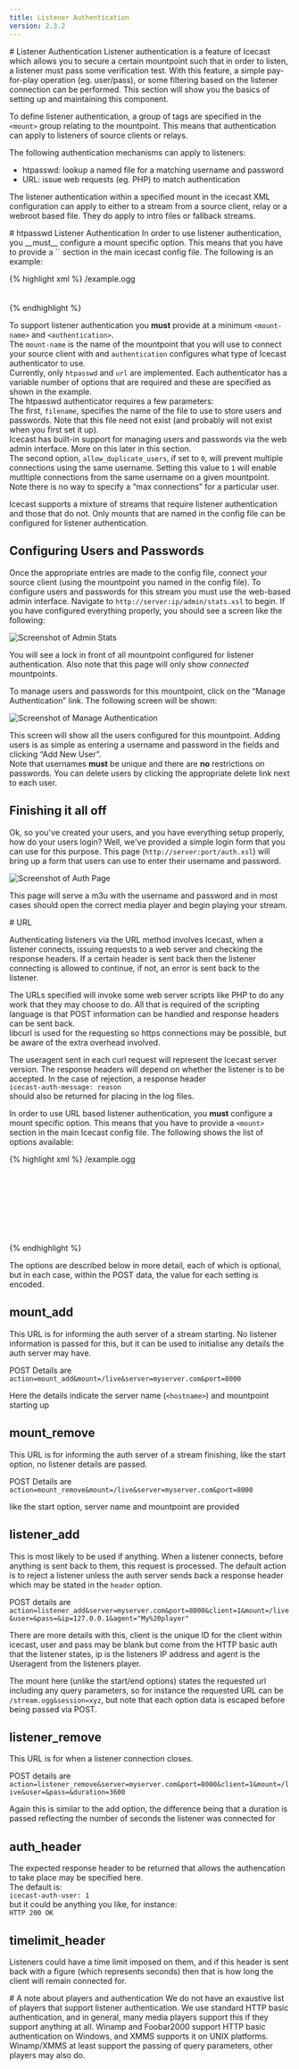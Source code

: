 ```yaml
---
title: Listener Authentication
version: 2.3.2
---
```


<article markdown="1">
# Listener Authentication
Listener authentication is a feature of Icecast which allows you to secure a certain mountpoint such that in order to listen,
a listener must pass some verification test. With this feature, a simple pay-for-play operation (eg. user/pass), or some filtering
based on the listener connection can be performed. This section will show you the basics of setting up and maintaining this component.  
  
To define listener authentication, a group of tags are specified in the `<mount>` group relating to the mountpoint. This means
that authentication can apply to listeners of source clients or relays.  
  
The following authentication mechanisms can apply to listeners:

*	htpasswd: lookup a named file for a matching username and password
*	URL: issue web requests (eg. PHP) to match authentication

The listener authentication within a specified mount in the icecast XML configuration can apply to either to a stream from a
source client, relay or a webroot based file. They do apply to intro files or fallback streams.

</article>

<article markdown="1">
# htpasswd Listener Authentication
In order to use listener authentication, you __must__ configure a mount specific option. This means that you have to provide
a `<mount>` section in the main icecast config file. The following is an example:

{% highlight xml %}
<mount>
	<mount-name>/example.ogg</mount-name>
	<authentication type="htpasswd">
		<option name="filename" value="myauth"/>
		<option name="allow_duplicate_users" value="0"/>
	</authentication>
</mount>
{% endhighlight %}

To support listener authentication you __must__ provide at a minimum `<mount-name>` and `<authentication>`.  
The `mount-name` is the name of the mountpoint that you will use to connect your source client with and `authentication` configures
what type of Icecast authenticator to use.  
Currently, only `htpasswd` and `url` are implemented. Each authenticator has a variable number of options that are required and
these are specified as shown in the example.  
The htpasswd authenticator requires a few parameters:  
The first, `filename`, specifies the name of the file to use to store users and passwords. Note that this file need not exist
(and probably will not exist when you first set it up).  
Icecast has built-in support for managing users and passwords via the web admin interface. More on this later in this section.  
The second option, `allow_duplicate_users`, if set to `0`, will prevent multiple connections using the same username. Setting this
value to `1` will enable mutltiple connections from the same username on a given mountpoint.  
Note there is no way to specify a “max connections” for a particular user.  
  
Icecast supports a mixture of streams that require listener authentication and those that do not. Only mounts that are named in the config file can be configured for listener authentication.

## Configuring Users and Passwords
Once the appropriate entries are made to the config file, connect your source client (using the mountpoint you named in
the config file). To configure users and passwords for this stream you must use the web-based admin interface. Navigate to
`http://server:ip/admin/stats.xsl` to begin. If you have configured everything properly, you should see a screen like the
following:

![Screenshot of Admin Stats](img/listener_auth1.jpg)

You will see a lock in front of all mountpoint configured for listener authentication. Also note that this page will
only show _connected_ mountpoints.

To manage users and passwords for this mountpoint, click on the “Manage Authentication” link. The following screen will be shown:

![Screenshot of Manage Authentication](img/listener_auth2.jpg)

This screen will show all the users configured for this mountpoint. Adding users is as simple as entering a username and password
in the fields and clicking “Add New User”.  
Note that usernames __must__ be unique and there are __no__ restrictions on passwords. You can delete users by clicking the appropriate
delete link next to each user.

## Finishing it all off
Ok, so you've created your users, and you have everything setup properly, how do your users login? Well, we've provided a simple login
form that you can use for this purpose. This page (`http://server:port/auth.xsl`) will bring up a form that users can use to enter their
username and password.

![Screenshot of Auth Page](img/listener_auth3.jpg)

This page will serve a m3u with the username and password and in most cases should open the correct media player and begin playing your stream.

</article>

<article markdown="1">
# URL

Authenticating listeners via the URL method involves Icecast, when a listener connects, issuing requests to a web server
and checking the response headers. If a certain header is sent back then the listener connecting is allowed to continue,
if not, an error is sent back to the listener.  
  
The URLs specified will invoke some web server scripts like PHP to do any work that they may choose to do. All that is
required of the scripting language is that POST information can be handled and response headers can be sent back.  
libcurl is used for the requesting so https connections may be possible, but be aware of the extra overhead involved.  
  
The useragent sent in each curl request will represent the Icecast server version. The response headers will depend on
whether the listener is to be accepted. In the case of rejection, a response header  
`icecast-auth-message: reason`  
should also be returned for placing in the log files.  
  
In order to use URL based listener authentication, you __must__ configure a mount specific option. This means that you
have to provide a `<mount>` section in the main Icecast config file. The following shows the list of options available:  

{% highlight xml %}
<mount>
  <mount-name>/example.ogg</mount-name>
  <authentication type="url">
    <option name="mount_add" value="http://myauthserver.com/stream_start.php"/>
    <option name="mount_remove" value="http://myauthserver.com/stream_end.php"/>
    <option name="listener_add" value="http://myauthserver.com/listener_joined.php"/>
    <option name="listener_remove" value="http://myauthserver.com/listener_left.php"/>
    <option name="username" value="user"/>
    <option name="password" value="pass"/>
    <option name="auth_header" value="icecast-auth-user: 1"/>
    <option name="timelimit_header" value="icecast-auth-timelimit:"/>
  </authentication>
</mount>
{% endhighlight %}

The options are described below in more detail, each of which is optional, but in each case, within the POST data,
the value for each setting is encoded.


## mount_add

This URL is for informing the auth server of a stream starting. No listener information is passed for this,
but it can be used to initialise any details the auth server may have.  
  
POST Details are  
`action=mount_add&mount=/live&server=myserver.com&port=8000`  

Here the details indicate the server name (`<hostname>`) and mountpoint starting up

## mount_remove
This URL is for informing the auth server of a stream finishing, like the start option, no listener details
are passed.  
  
POST Details are  
`action=mount_remove&mount=/live&server=myserver.com&port=8000`  

like the start option, server name and mountpoint are provided

## listener_add
This is most likely to be used if anything. When a listener connects, before anything is sent back to them, this
request is processed. The default action is to reject a listener unless the auth server sends back a response header
which may be stated in the `header` option.  
  
POST details are  
`action=listener_add&server=myserver.com&port=8000&client=1&mount=/live&user=&pass=&ip=127.0.0.1&agent="My%20player"`  

There are more details with this, client is the unique ID for the client within icecast,
user and pass may be blank but come from the HTTP basic auth that the listener states, ip
is the listeners IP address and agent is the Useragent from the listeners player.  
  
The mount here (unlike the start/end options) states the requested url including any query
parameters, so for instance the requested URL can be `/stream.ogg&session=xyz`, but note that
each option data is escaped before being passed via POST.


## listener_remove
This URL is for when a listener connection closes.  
  
POST details are  
`action=listener_remove&server=myserver.com&port=8000&client=1&mount=/live&user=&pass=&duration=3600`  

Again this is similar to the add option, the difference being that a duration is passed reflecting the
number of seconds the listener was connected for

## auth_header
The expected response header to be returned that allows the authencation to take place may be specified here.  
The default is:  
`icecast-auth-user: 1`  
but it could be anything you like, for instance:  
`HTTP 200 OK`

## timelimit_header
Listeners could have a time limit imposed on them, and if this header is sent back with a figure (which represents seconds) then that is how long the client will remain connected for.

</article>

<article markdown="1">
# A note about players and authentication
We do not have an exaustive list of players that support listener authentication.  
We use standard HTTP basic authentication, and in general, many media players support this if they support anything at all.
Winamp and Foobar2000 support HTTP basic authentication on Windows, and XMMS supports it on UNIX platforms. Winamp/XMMS at least support the passing of query parameters, other players may also do.

</article>